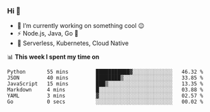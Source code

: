 ### Hi 👋

<!--
**nodejh/nodejh** is a ✨ _special_ ✨ repository because its `README.md` (this file) appears on your GitHub profile.

Here are some ideas to get you started:

- 🔭 I’m currently working on ...
- 🌱 I’m currently learning ...
- 👯 I’m looking to collaborate on ...
- 🤔 I’m looking for help with ...
- 💬 Ask me about ...
- 📫 How to reach me: ...
- 😄 Pronouns: ...
- ⚡ Fun fact: ...
-->

- 🔭 I’m currently working on something cool :wink:
- ⚡ Node.js, Java, Go :thought_balloon:
- 🤖 Serverless, Kubernetes, Cloud Native

📊 **This week I spent my time on**

<!--START_SECTION:waka-->

```text
Python       55 mins         ███████████▓░░░░░░░░░░░░░   46.32 %
JSON         40 mins         ████████▒░░░░░░░░░░░░░░░░   33.85 %
JavaScript   15 mins         ███▒░░░░░░░░░░░░░░░░░░░░░   13.35 %
Markdown     4 mins          █░░░░░░░░░░░░░░░░░░░░░░░░   03.88 %
YAML         3 mins          ▓░░░░░░░░░░░░░░░░░░░░░░░░   02.57 %
Go           0 secs          ░░░░░░░░░░░░░░░░░░░░░░░░░   00.02 %
```

<!--END_SECTION:waka-->


<!--
:traffic_light: **Visitors**

![visitors](https://visitor-badge.glitch.me/badge?page_id=nodejh.nodejh)
-->
